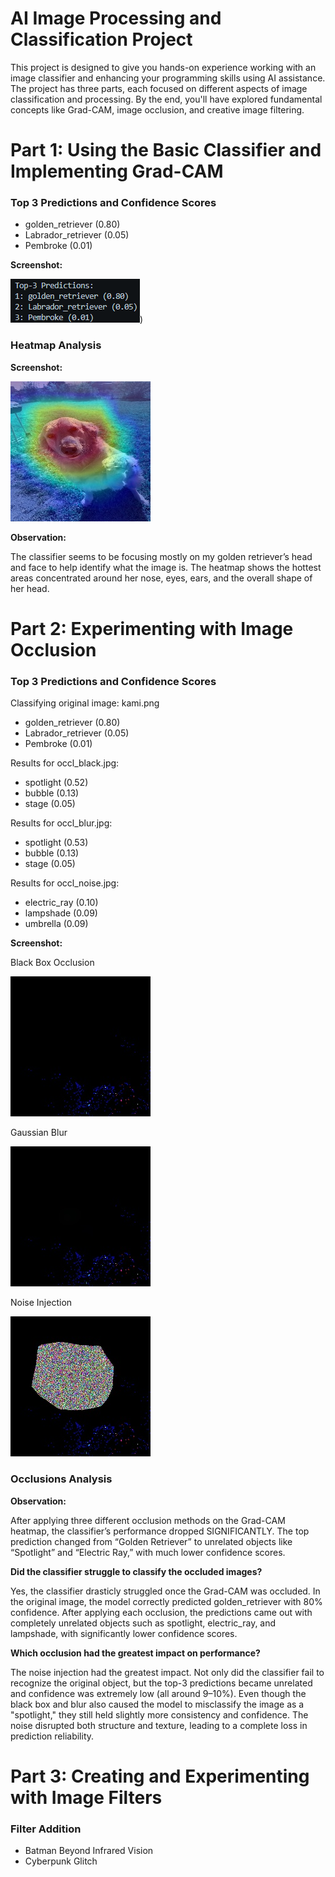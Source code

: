# AI Image Processing and Classification Project

This project is designed to give you hands-on experience working with an image classifier and enhancing your programming skills using AI assistance. The project has three parts, each focused on different aspects of image classification and processing. By the end, you'll have explored fundamental concepts like Grad-CAM, image occlusion, and creative image filtering.


# Part 1: Using the Basic Classifier and Implementing Grad-CAM


### Top 3 Predictions and Confidence Scores
- golden_retriever (0.80)
- Labrador_retriever (0.05)
- Pembroke (0.01)

**Screenshot:**

![First predictions](image.png))


### Heatmap Analysis

**Screenshot:**

![Heatmap image](gradcam_output.jpg)

**Observation:**

The classifier seems to be focusing mostly on my golden retriever’s head and face to help identify what the image is. The heatmap shows the hottest areas concentrated around her nose, eyes, ears, and the overall shape of her head.


# Part 2: Experimenting with Image Occlusion


### Top 3 Predictions and Confidence Scores

Classifying original image: kami.png
- golden_retriever (0.80)
- Labrador_retriever (0.05)
- Pembroke (0.01)

Results for occl_black.jpg:
- spotlight (0.52)
- bubble (0.13)
- stage (0.05)

Results for occl_blur.jpg:
- spotlight (0.53)
- bubble (0.13)
- stage (0.05)

Results for occl_noise.jpg:
- electric_ray (0.10)
- lampshade (0.09)
- umbrella (0.09)

**Screenshot:**

Black Box Occlusion

![Occluded Image 1](occl_black.jpg)

Gaussian Blur

![Occluded Image 2](occl_blur.jpg)

Noise Injection

![Occluded Image 3](occl_noise.jpg)

### Occlusions Analysis

**Observation:**

After applying three different occlusion methods on the Grad-CAM heatmap, the classifier’s performance dropped SIGNIFICANTLY. The top prediction changed from “Golden Retriever” to unrelated objects like “Spotlight” and “Electric Ray,” with much lower confidence scores.

**Did the classifier struggle to classify the occluded images?**

Yes, the classifier drasticly struggled once the Grad-CAM was occluded. In the original image, the model correctly predicted golden_retriever with 80% confidence. After applying each occlusion, the predictions came out with completely unrelated objects such as spotlight, electric_ray, and lampshade, with significantly lower confidence scores.


**Which occlusion had the greatest impact on performance?**

The noise injection had the greatest impact. Not only did the classifier fail to recognize the original object, but the top-3 predictions became unrelated and confidence was extremely low (all around 9–10%). Even though the black box and blur also caused the model to misclassify the image as a "spotlight," they still held slightly more consistency and confidence. The noise disrupted both structure and texture, leading to a complete loss in prediction reliability.


# Part 3: Creating and Experimenting with Image Filters

### Filter Addition

- Batman Beyond Infrared Vision
- Cyberpunk Glitch
